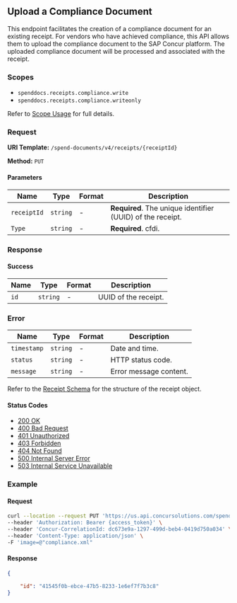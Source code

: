 ## Upload a Compliance Document

This endpoint facilitates the creation of a compliance document for an existing receipt. For vendors who have achieved compliance, this API allows them to upload the compliance document to the SAP Concur platform. The uploaded compliance document will be processed and associated with the receipt.

### Scopes

- `spenddocs.receipts.compliance.write`
- `spenddocs.receipts.compliance.writeonly`

Refer to [Scope Usage](#./getting-started.md#scope-usage) for full details.

### Request

**URI Template:** `/spend-documents/v4/receipts/{receiptId}`

**Method:** `PUT`

#### Parameters

|Name|Type|Format|Description|
|---|---|---|---|
| `receiptId` | `string` |-| **Required**. The unique identifier (UUID) of the receipt.     |
| `Type`      | `string` |-| **Required**. cfdi.                                       |


### Response
#### Success

|Name|Type|Format|Description|
|---|---|---|---|
| `id`  | `string` |-| UUID of the receipt.         |

### Error

|Name|Type|Format|Description|
|---|---|---|---|
| `timestamp`  | `string` |-| Date and time.          |
| `status`     | `string` |-| HTTP status code.       |
| `message`    | `string` |-| Error message content.  |

Refer to the [Receipt Schema](#schema) for the structure of the receipt object.

#### Status Codes

- [200 OK](https://developer.mozilla.org/en-US/docs/Web/HTTP/Status/200)
- [400 Bad Request](https://developer.mozilla.org/en-US/docs/Web/HTTP/Status/400)
- [401 Unauthorized](https://developer.mozilla.org/en-US/docs/Web/HTTP/Status/401)
- [403 Forbidden](https://developer.mozilla.org/en-US/docs/Web/HTTP/Status/403)
- [404 Not Found](https://developer.mozilla.org/en-US/docs/Web/HTTP/Status/404)
- [500 Internal Server Error](https://developer.mozilla.org/en-US/docs/Web/HTTP/Status/500)
- [503 Internal Service Unavailable](https://developer.mozilla.org/en-US/docs/Web/HTTP/Status/503)

### Example

#### Request

```bash
curl --location --request PUT 'https://us.api.concursolutions.com/spend-documents/v4/receipts/8d157fb6-b06b-4ea8-b632-c1f477b93745' \
--header 'Authorization: Bearer {access_token}' \
--header 'Concur-CorrelationId: dc673e9a-1297-499d-beb4-0419d750a034' \
--header 'Content-Type: application/json' \
-F 'image=@"compliance.xml"
```

#### Response

```json
{

    "id": "41545f0b-ebce-47b5-8233-1e6ef7f7b3c8"
}
```
